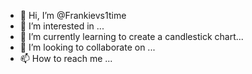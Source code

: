 - 👋 Hi, I’m @Frankievs1time
- 👀 I’m interested in ...
- 🌱 I’m currently learning to create a candlestick chart...
- 💞️ I’m looking to collaborate on ...
- 📫 How to reach me ...

<!---
Frankievs1time/Frankievs1time is a ✨ special ✨ repository because its `README.md` (this file) appears on your GitHub profile.
You can click the Preview link to take a look at your changes.
--->
